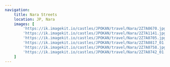```yaml
---
navigation:
    title: Nara Streets
    location: JP, Nara
    images: [
        'https://ik.imagekit.io/castles/JPOKAN/travel/Nara/2Z7A0670.jpg?updatedAt=1736784686316',
        'https://ik.imagekit.io/castles/JPOKAN/travel/Nara/2Z7A1141.jpg?updatedAt=1736779956507',
        'https://ik.imagekit.io/castles/JPOKAN/travel/Nara/2Z7A0705.jpg?updatedAt=1736779956322',
        'https://ik.imagekit.io/castles/JPOKAN/travel/Nara/2Z7A0817_01.jpg?updatedAt=1736779956485',
        'https://ik.imagekit.io/castles/JPOKAN/travel/Nara/2Z7A0758.jpg?updatedAt=1736779956398',
        'https://ik.imagekit.io/castles/JPOKAN/travel/Nara/2Z7A0742_01.jpg?updatedAt=1736784688348'
    ]
---
```

#


